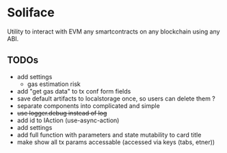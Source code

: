 # Soliface
Utility to interact with EVM any smartcontracts on any blockchain using any ABI.

## TODOs
- add settings
  - gas estimation risk
- add "get gas data" to tx conf form fields
- save default artifacts to localstorage once, so users can delete them ?
- separate components into complicated and simple
- ~~use logger.debug instead of log~~
- add id to IAction (use-async-action)
- add settings
- add full function with parameters and state mutability to card title
- make show all tx params accessable (accessed via keys (tabs, etner))
